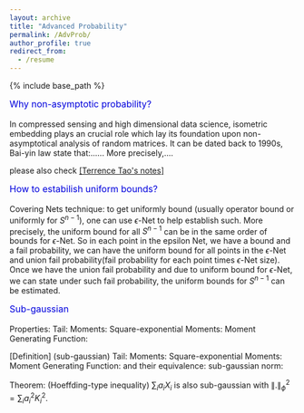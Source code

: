 ```yaml
---
layout: archive
title: "Advanced Probability"
permalink: /AdvProb/
author_profile: true
redirect_from:
  - /resume
---
```


{% include base_path %}
<!-- concentration inequality-->
<font size="3"><font color="#0000dd">Why non-asymptotic probability?</font><br /></font><br />
In compressed sensing and high dimensional data science, isometric embedding plays an crucial role which lay its foundation upon non-asymptotical analysis of random matrices. It can be dated back to 1990s, Bai-yin law state that:...... More precisely,....

please also check [[Terrence Tao's notes]](https://terrytao.wordpress.com/tag/bai-yin-theorem/)

<font size="3"><font color="#0000dd">How to estabilish uniform bounds?</font><br /></font><br />
Covering Nets technique: to get uniformly bound (usually operator bound or uniformly for $S^{n-1}$), one can use $\epsilon$-Net to help establish such. More precisely, the uniform bound for all $S^{n-1}$ can be in the same order of bounds for $\epsilon$-Net. So in each point in the epsilon Net, we have a bound and a fail probability, we can have the uniform bound for all points in the $\epsilon$-Net and union fail probability(fail probability for each point times $\epsilon$-Net size). Once we have the union fail probability and due to uniform bound for $\epsilon$-Net, we can state under such fail probability, the uniform bounds for $S^{n-1}$ can be estimated.

<font size="3"><font color="#0000dd">Sub-gaussian</font><br /></font><br />
Properties:
Tail:
Moments:
Square-exponential Moments:
Moment Generating Function:

[Definition] (sub-gaussian)
Tail:
Moments:
Square-exponential Moments:
Moment Generating Function:
and their equivalence:
sub-gaussian norm:

Theorem: (Hoeffding-type inequality) $\sum_i a_i X_i$ is also sub-gaussian with $\|.\|_{\phi}^2=\sum_i a_i^2 K_i^2$.
<!-- 浅红色文字：<font color="#dd0000">浅红色文字：</font><br /> 
  浅蓝色文字：<font color="#0000dd">浅蓝色文字</font><br />
size为2：<font size="2">size为2</font><br />  -->
